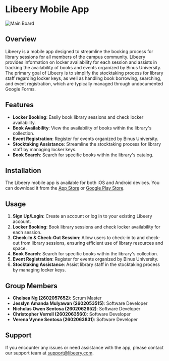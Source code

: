 # Libeery Mobile App

![Main Board](https://github.com/gnlehc/Libeery-App/assets/110314460/c4ebe953-82ed-4406-b69b-11b10d524003)

## Overview

Libeery is a mobile app designed to streamline the booking process for library sessions for all members of the campus community. Libeery provides information on locker availability for each session and assists in tracking the availability of books and events organized by Binus University. The primary goal of Libeery is to simplify the stocktaking process for library staff regarding locker keys, as well as handling book borrowing, searching, and event registration, which are typically managed through undocumented Google Forms.

## Features

- **Locker Booking**: Easily book library sessions and check locker availability.
- **Book Availability**: View the availability of books within the library's collection.
- **Event Registration**: Register for events organized by Binus University.
- **Stocktaking Assistance**: Streamline the stocktaking process for library staff by managing locker keys.
- **Book Search**: Search for specific books within the library's catalog.

## Installation

The Libeery mobile app is available for both iOS and Android devices. You can download it from the [App Store](link-to-app-store) or [Google Play Store](link-to-play-store).

## Usage

1. **Sign Up/Login**: Create an account or log in to your existing Libeery account.
2. **Locker Booking**: Book library sessions and check locker availability for each session.
3. **Check-In & Check-Out Session**: Allow users to check-in to and check-out from library sessions, ensuring efficient use of library resources and space.
4. **Book Search**: Search for specific books within the library's collection.
5. **Event Registration**: Register for events organized by Binus University.
6. **Stocktaking Assistance**: Assist library staff in the stocktaking process by managing locker keys.

## Group Members

- **Chelsea Ng (2602057652)**: Scrum Master
- **Jesslyn Amanda Mulyawan (2602053515)**: Software Developer
- **Nicholas Owen Sentosa (2602062652)**: Software Developer
- **Christopher Verrell (2602063560)**: Software Developer
- **Verena Vynne Sentosa (2602063831)**: Software Developer

## Support

If you encounter any issues or need assistance with the app, please contact our support team at [support@libeery.com](mailto:support@libeery.com).
